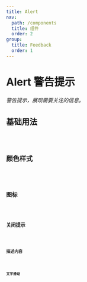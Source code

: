 ```yaml
---
title: Alert
nav:
  path: /components
  title: 组件
  order: 2
group:
  title: Feedback
  order: 1
---
```


# Alert 警告提示

###### 警告提示，展现需要关注的信息。

## 基础用法

<code src="./demo/basic.tsx" />

## 颜色样式

<code src="./demo/color.tsx" />

## 图标

<code src="./demo/icon.tsx" />

## 关闭提示

<code src="./demo/close.tsx" />

## 描述内容

<code src="./demo/description.tsx" />

## 文字滑动

<code src="./demo/slide.tsx" />

<API src="./index.tsx" />
